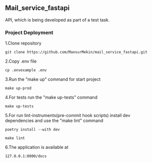 ## Mail_service_fastapi

API, which is being developed as part of a test task.

### Project Deployment

1.Clone repository

```
git clone https://github.com/MansurMekin/mail_service_fastapi.git
```

2.Copy .env file

```
cp .envexample .env
```

3.Run the "make up" command for start project

```
make up-prod
```

4.For tests run the "make up-tests" command
```
make up-tests
```
5.For run lint-instruments(pre-commit hook scripts) install dev dependencies and use the "make lint" command
```
poetry install --with dev

make lint
```

6.The application is available at

```
127.0.0.1:8000/docs
```
